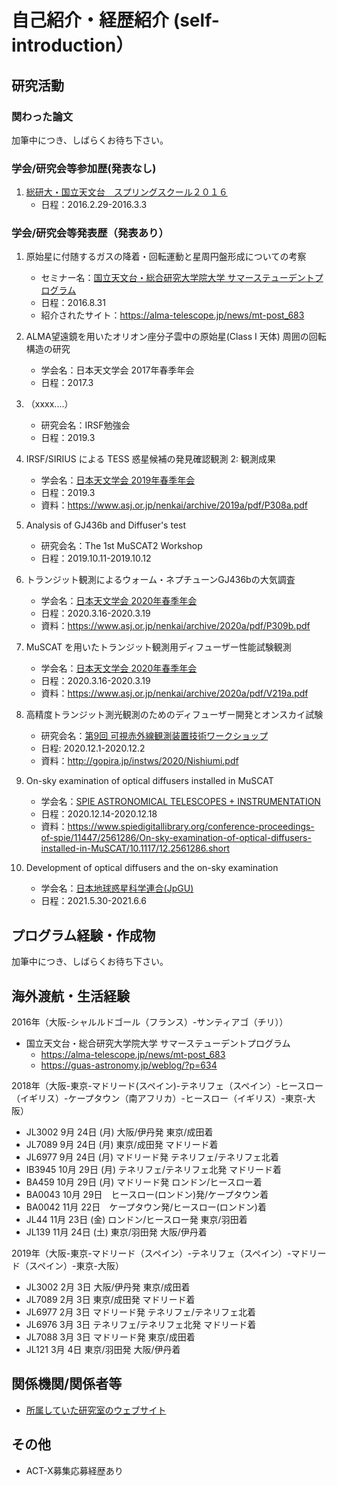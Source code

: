 # 自己紹介・経歴紹介 (self-introduction）
## 研究活動
### 関わった論文
加筆中につき、しばらくお待ち下さい。

### 学会/研究会等参加歴(発表なし)
1. [総研大・国立天文台　スプリングスクール２０１６](https://guas-astronomy.jp/weblog/?p=535)
   - 日程：2016.2.29-2016.3.3

### 学会/研究会等発表歴（発表あり）
1. 原始星に付随するガスの降着・回転運動と星周円盤形成についての考察  
   - セミナー名：[国立天文台・総合研究大学院大学 サマーステューデントプログラム](https://guas-astronomy.jp/weblog/?p=634)
   - 日程：2016.8.31
   - 紹介されたサイト：https://alma-telescope.jp/news/mt-post_683
3. ALMA望遠鏡を用いたオリオン座分子雲中の原始星(Class I 天体) 周囲の回転構造の研究  
   - 学会名：日本天文学会 2017年春季年会  
   - 日程：2017.3  
4. （xxxx....）
   - 研究会名：IRSF勉強会
   - 日程：2019.3
6. IRSF/SIRIUS による TESS 惑星候補の発見確認観測 2: 観測成果  
   - 学会名：[日本天文学会 2019年春季年会](https://www.asj.or.jp/nenkai/archive/2019a/session-P3.html)
   - 日程：2019.3  
   - 資料：https://www.asj.or.jp/nenkai/archive/2019a/pdf/P308a.pdf
7. Analysis of GJ436b and Diffuser's test
   - 研究会名：The 1st MuSCAT2 Workshop　
   - 日程：2019.10.11-2019.10.12 
8. トランジット観測によるウォーム・ネプチューンGJ436bの大気調査
   - 学会名：[日本天文学会 2020年春季年会](https://www.asj.or.jp/nenkai/archive/2020a/session-P3.html)
   - 日程：2020.3.16-2020.3.19
   - 資料：https://www.asj.or.jp/nenkai/archive/2020a/pdf/P309b.pdf
9. MuSCAT を用いたトランジット観測用ディフューザー性能試験観測
   - 学会名：[日本天文学会 2020年春季年会](https://www.asj.or.jp/nenkai/archive/2020a/session-V2.html)
   - 日程：2020.3.16-2020.3.19
   - 資料：https://www.asj.or.jp/nenkai/archive/2020a/pdf/V219a.pdf

1. 高精度トランジット測光観測のためのディフューザー開発とオンスカイ試験  
   - 研究会名：[第9回 可視赤外線観測装置技術ワークショップ](http://gopira.jp/instws/2020/)  
   - 日程: 2020.12.1-2020.12.2 
   - 資料：http://gopira.jp/instws/2020/Nishiumi.pdf

1. On-sky examination of optical diffusers installed in MuSCAT
   - 学会名：[SPIE ASTRONOMICAL TELESCOPES + INSTRUMENTATION](https://www.spiedigitallibrary.org/conference-proceedings-of-spie/11447.toc)
   - 日程：2020.12.14-2020.12.18
   - 資料：https://www.spiedigitallibrary.org/conference-proceedings-of-spie/11447/2561286/On-sky-examination-of-optical-diffusers-installed-in-MuSCAT/10.1117/12.2561286.short

1. Development of optical diffusers and the on-sky examination
   - 学会名：[日本地球惑星科学連合(JpGU)](https://confit.atlas.jp/guide/event/jpgu2021/top)
   - 日程：2021.5.30-2021.6.6



## プログラム経験・作成物
加筆中につき、しばらくお待ち下さい。

## 海外渡航・生活経験  
2016年（大阪-シャルルドゴール（フランス）-サンティアゴ（チリ））
- 国立天文台・総合研究大学院大学 サマーステューデントプログラム
   - https://alma-telescope.jp/news/mt-post_683
   - https://guas-astronomy.jp/weblog/?p=634

2018年（大阪-東京-マドリード(スペイン)-テネリフェ（スペイン）-ヒースロー（イギリス）-ケープタウン（南アフリカ）-ヒースロー（イギリス）-東京-大阪）
- JL3002 9月 24日 (月) 大阪/伊丹発 東京/成田着
- JL7089 9月 24日 (月) 東京/成田発 マドリード着
- JL6977 9月 24日 (月) マドリード発 テネリフェ/テネリフェ北着
- IB3945 10月 29日 (月) テネリフェ/テネリフェ北発 マドリード着
- BA459 10月 29日 (月) マドリード発 ロンドン/ヒースロー着
- BA0043 10月 29日　ヒースロー(ロンドン)発/ケープタウン着
- BA0042 11月 22日　ケープタウン発/ヒースロー(ロンドン)着
- JL44 11月 23日 (金) ロンドン/ヒースロー発 東京/羽田着
- JL139 11月 24日 (土) 東京/羽田発 大阪/伊丹着

2019年（大阪-東京-マドリード（スペイン）-テネリフェ（スペイン）-マドリード（スペイン）-東京-大阪）
- JL3002 2月 3日 大阪/伊丹発 東京/成田着
- JL7089 2月 3日 東京/成田発 マドリード着
- JL6977 2月 3日 マドリード発 テネリフェ/テネリフェ北着
- JL6976 3月 3日 テネリフェ/テネリフェ北発 マドリード着
- JL7088 3月 3日 マドリード発 東京/成田着
- JL121 3月 4日 東京/羽田発 大阪/伊丹着

## 関係機関/関係者等
- [所属していた研究室のウェブサイト](https://naritalab.wixsite.com/narita-lab/%E3%83%A1%E3%83%B3%E3%83%90%E3%83%BC)

## その他
- ACT-X募集応募経歴あり
